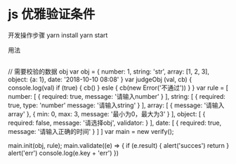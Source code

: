 # js 优雅验证条件

开发操作步骤
 yarn install
 yarn start


 用法
 ## <script src="**/main.js"></script>
 // 需要校验的数据 obj
 var obj = {
     number: 1,
     string: 'str',
     array: [1, 2, 3],
     object: {a: 1},
     date: '2018-10-10 08:08'
  }
  var judgeObj (val, cb)  {
      console.log(val)
      if (true) {
          cb()
      } esle {
          cb(new Error('不通过'))
      }
  }
  var rule = [
     number: [
        { required: true, message: '请输入number' }
     ],
     string: [
         { required: true, type: 'number' message: '请输入string' }
     ],
     array: [
         { message: '请输入array' },
         { min: 0, max: 3, message: '最小为0，最大为3' }
     ],
     object: [
         { required: false,  message: '请选择obj', validator:  }
     ],
     date: [
         { required: true, message: '请输入正确的时间' }
     ]
  ]
 var main = new verify();

 main.init(obj, rule);
 main.validate((e) => {
     if (e.result) {
         alert('succes')
         return
     }
     alert('err')
     console.log(e.key + 'err')
 })